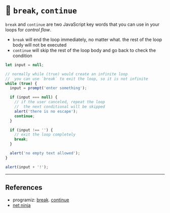 # 🥚 `break`, `continue`

`break` and `continue` are two JavaScript key words that you can use in your loops for _control flow_.

- `break` will end the loop immediately, no matter what. the rest of the loop body will not be executed
- `continue` will skip the rest of the loop body and go back to check the condition

```js
let input = null;

// normally while (true) would create an infinite loop
//  you can use `break` to exit the loop, so it is not infinite
while (true) {
  input = prompt('enter something');

  if (input === null) {
    // if the user canceled, repeat the loop
    //  the next conditional will be skipped
    alert('there is no escape');
    continue;
  }

  if (input !== '') {
    // exit the loop completely
    break;
  }

  alert('no empty text allowed');
}

alert(input + '!');
```

---

## References

- programiz: [break](https://www.programiz.com/javascript/break-statement). [continue](https://www.programiz.com/javascript/continue-statement)
- [net ninja](https://www.youtube.com/watch?v=QSuTH0C_3_Y)
